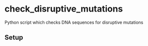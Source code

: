 # check_disruptive_mutations
Python script which checks DNA sequences for disruptive mutations

## Setup

